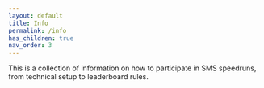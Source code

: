 ```yaml
---
layout: default
title: Info
permalink: /info
has_children: true
nav_order: 3
---
```

This is a collection of information on how to participate in SMS speedruns, from technical setup to leaderboard rules.